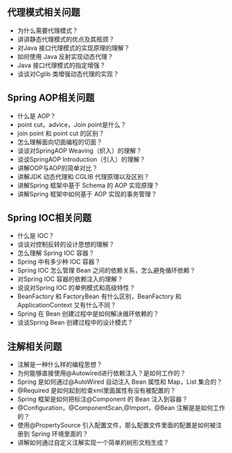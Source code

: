 ## 代理模式相关问题
* 为什么需要代理模式？
* 讲讲静态代理模式的优点及其瓶颈？
* 对Java 接口代理模式的实现原理的理解？
* 如何使用 Java 反射实现动态代理？
* Java 接口代理模式的指定增强？
* 谈谈对Cglib 类增强动态代理的实现？
## Spring AOP相关问题
* 什么是 AOP？
* point cut，advice，Join point是什么？
* join point 和 point cut 的区别？
* 怎么理解面向切面编程的切面？
* 谈谈对SpringAOP Weaving（织入）的理解？
* 谈谈SpringAOP Introduction（引入）的理解？
* 讲解OOP与AOP的简单对比？
* 讲解JDK 动态代理和 CGLIB 代理原理以及区别？
* 讲解Spring 框架中基于 Schema 的 AOP 实现原理？
* 讲解Spring 框架中如何基于 AOP 实现的事务管理？
## Spring IOC相关问题
* 什么是 IOC？
* 谈谈对控制反转的设计思想的理解？
* 怎么理解 Spring IOC 容器？
* Spring 中有多少种 IOC 容器？
* Spring IOC 怎么管理 Bean 之间的依赖关系，怎么避免循环依赖？
* 对Spring IOC 容器的依赖注入的理解？
* 说说对Spring IOC 的单例模式和高级特性？
* BeanFactory 和 FactoryBean 有什么区别，BeanFactory 和 ApplicationContext 又有什么不同？
* Spring 在 Bean 创建过程中是如何解决循环依赖的？
* 谈谈Spring Bean 创建过程中的设计模式？
## 注解相关问题
* 注解是一种什么样的编程思想？
* 为何能够直接使用@Autowired进行依赖注入？是如何工作的？
* Spring 是如何通过@AutoWired 自动注入 Bean 属性和 Map，List 集合的？
* @Required 是如何起到检查xml里面属性有没有被配置的？
* Spring 框架是如何把标注@Component 的 Bean 注入到容器？
* @Configuration，@ComponentScan,@Import，@Bean 注解是是如何工作的？
* 使用@PropertySource 引入配置文件，那么配置文件里面的配置是如何被注册到 Spring 环境里面的？
* 讲解如何通过自定义注解实现一个简单的树形文档生成？
